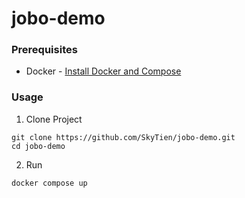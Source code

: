 # jobo-demo

### Prerequisites
* Docker - [Install Docker and Compose](https://docs.docker.com/engine/install/ubuntu/)

### Usage
1. Clone Project 
``` 
git clone https://github.com/SkyTien/jobo-demo.git
cd jobo-demo
```
2. Run
```
docker compose up
```
